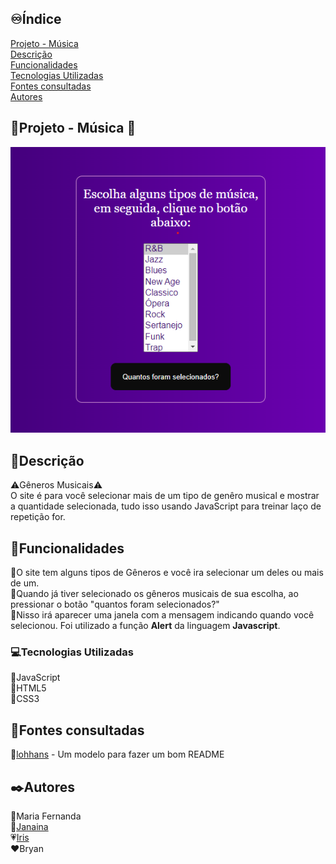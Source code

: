 ## ♾️Índice
[Projeto - Música](#projeto---m%C3%BAsica-)  
[Descrição](#descri%C3%A7%C3%A3o)  
[Funcionalidades](#funcionalidades)  
[Tecnologias Utilizadas](#tecnologias-utilizadas)  
[Fontes consultadas](#fontes-consultadas)   
[Autores](#%EF%B8%8Fautores)   

## 📁Projeto - Música 🎵
![image info](_img/tela.png)

## 📝Descrição
⚠️Gêneros Musicais⚠️  
O site é para você selecionar mais de um tipo de genêro musical e mostrar a quantidade selecionada, tudo isso usando JavaScript para treinar laço de repetição for.
## 🔧Funcionalidades 
📌O site tem alguns tipos de Gêneros e você ira selecionar um deles ou mais de um.  
📌Quando já tiver selecionado os gêneros musicais de sua escolha, ao pressionar o botão "quantos foram selecionados?"  
📌Nisso irá aparecer uma janela com a mensagem indicando quando você selecionou. Foi utilizado a função **Alert** da linguagem **Javascript**.  
### 💻Tecnologias Utilizadas 
🔸JavaScript  
🔸HTML5  
🔸CSS3  
## 📃Fontes consultadas  
🔻[lohhans](https://gist.github.com/lohhans/f8da0b147550df3f96914d3797e9fb89) - Um modelo para fazer um bom README
## ✒️Autores  
🤍Maria Fernanda  
🖤[Janaina](https://github.com/janapaulinoo)  
💗[Iris](https://github.com/iriscarolina)  
❤️Bryan